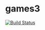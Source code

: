 # games3

[![Build Status](https://travis-ci.org/evbeda/games3.svg?branch=master)](https://travis-ci.org/evbeda/games3)
